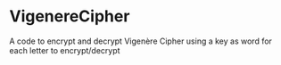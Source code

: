 # VigenereCipher
A code to encrypt and decrypt Vigenère Cipher using a key as word for each letter to encrypt/decrypt
